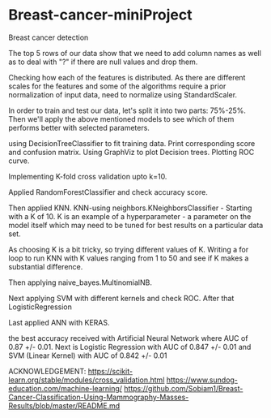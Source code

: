 # Breast-cancer-miniProject
Breast cancer detection

The top 5 rows of our data show that we need to add column names as well as to deal with "?"
if there are null values and drop them.

Checking how each of the features is distributed.
As there are different scales for the features and  some of the algorithms require a prior normalization of input data, need to normalize using StandardScaler.

In order to train and test our data, let's split it into two parts: 75%-25%. Then we'll apply the above mentioned models to see which of them performs better with selected parameters.

 using DecisionTreeClassifier to fit training data.
 Print corresponding score and confusion matrix.
 Using GraphViz to plot Decision trees.
 Plotting ROC curve.
 
 Implementing K-fold cross validation upto k=10.
 
 Applied RandomForestClassifier and check accuracy score.
 
 Then applied KNN. KNN-using neighbors.KNeighborsClassifier - Starting with a K of 10. K is an example of a hyperparameter - a parameter on the model itself which may need to be tuned for best results on a particular data set.
 
 As choosing K is a bit tricky, so trying different values of K. Writing a for loop to run KNN with K values ranging from 1 to 50 and see if K makes a substantial difference.
 
 Then applying naive_bayes.MultinomialNB.
 
 Next applying SVM with different kernels and check ROC.
 After that LogisticRegression
 
 Last applied ANN with KERAS.
 
 the best accuracy received with Artificial Neural Network where AUC of 0.87 +/- 0.01.
 Next is Logistic Regression with AUC of 0.847 +/- 0.01 and SVM (Linear Kernel) with AUC of 0.842 +/- 0.01
 
 ACKNOWLEDGEMENT:
 https://scikit-learn.org/stable/modules/cross_validation.html
 https://www.sundog-education.com/machine-learning/
 https://github.com/Sobiam1/Breast-Cancer-Classification-Using-Mammography-Masses-Results/blob/master/README.md
 
